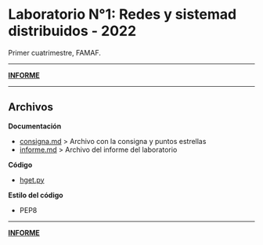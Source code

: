 # Laboratorio N°1: Redes y sistemad distribuidos - 2022

Primer cuatrimestre, FAMAF.

---

**[INFORME](informe.md)**

---

## Archivos

**Documentación**

* [consigna.md](consigna.md) > Archivo con la consigna y puntos estrellas
* [informe.md](informe.md) > Archivo del informe del laboratorio

**Código**

* [hget.py](hget.py)

**Estilo del código**

* PEP8

---

**[INFORME](informe.md)**

